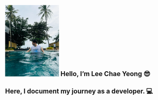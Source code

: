 <h2> <img src="https://github.com/iChaeYeong/IChaeYeong/blob/main/Profile_photo" alt="Profile Image" width="175" /> Hello, I’m Lee Chae Yeong 😎</h2>   
<h2>Here, I document my journey as a developer. 💻 </h2>




<!--
**iChaeYeong/IChaeYeong** is a ✨ _special_ ✨ repository because its `README.md` (this file) appears on your GitHub profile.

Here are some ideas to get you started:

- 🔭 I’m currently working on ...
- 🌱 I’m currently learning ...
- 👯 I’m looking to collaborate on ...
- 🤔 I’m looking for help with ...
- 💬 Ask me about ...
- 📫 How to reach me: ...
- 😄 Pronouns: ...
- ⚡ Fun fact: ...
-->
